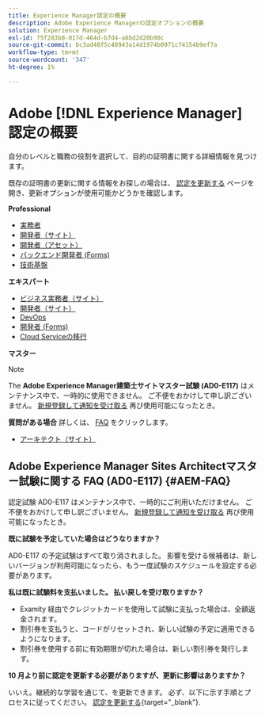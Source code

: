 ```yaml
---
title: Experience Manager認定の概要
description: Adobe Experience Managerの認定オプションの概要
solution: Experience Manager
exl-id: 75f283b8-017d-464d-b7d4-a6bd2d20b90c
source-git-commit: bc3ad48f5c48943a14d1974b0971c74154b9ef7a
workflow-type: tm+mt
source-wordcount: '347'
ht-degree: 1%

---
```


# Adobe [!DNL Experience Manager] 認定の概要

自分のレベルと職務の役割を選択して、目的の証明書に関する詳細情報を見つけます。

既存の証明書の更新に関する情報をお探しの場合は、 [認定を更新する](/help/certifications/renew.md) ページを開き、更新オプションが使用可能かどうかを確認します。

**Professional**

* [実務者](/help/certifications/aem/aem-p-business.md) <!--AD0-E126-->
* [開発者（サイト）](/help/certifications/aem/aem-sites-p-developer.md) <!--AD0-E123-->
* [開発者（アセット）](/help/certifications/aem/aem-assets-p-developer.md) <!--AD0-E129-->
* [バックエンド開発者 (Forms)](/help/certifications/aem/aem-forms-p-bedeveloper.md) <!--AD0-E127-->
* [技術基盤](/help/certifications/aem/aem-p-foundations.md) <!--AD0-E132-->

**エキスパート**

* [ビジネス実務者（サイト）](/help/certifications/aem/aem-sites-e-business.md) <!--AD0-E121-->
* [開発者（サイト）](/help/certifications/aem/aem-sites-e-developer.md) <!--AD0-E134-->
* [DevOps](/help/certifications/aem/aem-devops-e-engineer.md) <!--AD0-E124-->
* [開発者 (Forms)](/help/certifications/aem/aem-forms-e-developer.md) <!--AD0-E125-->
* [Cloud Serviceの移行](/help/certifications/aem/aem-cs-e-migration.md) <!--AD0-E136-->

**マスター**

>[!NOTE]
>
>The **Adobe Experience Manager建築士サイトマスター試験 (AD0-E117)** はメンテナンス中で、一時的に使用できません。 ご不便をおかけして申し訳ございません。 [新規登録して通知を受け取る](https://forms.office.com/Pages/ResponsePage.aspx?id=Wht7-jR7h0OUrtLBeN7O4R3Iwdbolq9LpEOJ07Ii-i9URDdWMjUzODdITVoxQTNPVTZOSUNKUDhFQS4u) 再び使用可能になったとき。
>
>**質問がある場合** 詳しくは、 [FAQ](#AEM-FAQ) をクリックします。

* [アーキテクト（サイト）](/help/certifications/aem/aem-sites-m-architect.md) <!--AD0-E117-->



## Adobe Experience Manager Sites Architectマスター試験に関する FAQ (AD0-E117) {#AEM-FAQ}

認定試験 AD0-E117 はメンテナンス中で、一時的にご利用いただけません。 ご不便をおかけして申し訳ございません。 [新規登録して通知を受け取る](https://forms.office.com/Pages/ResponsePage.aspx?id=Wht7-jR7h0OUrtLBeN7O4R3Iwdbolq9LpEOJ07Ii-i9URDdWMjUzODdITVoxQTNPVTZOSUNKUDhFQS4u) 再び使用可能になったとき。

**既に試験を予定していた場合はどうなりますか？**

AD0-E117 の予定試験はすべて取り消されました。 影響を受ける候補者は、新しいバージョンが利用可能になったら、もう一度試験のスケジュールを設定する必要があります。

**私は既に試験料を支払いました。 払い戻しを受け取りますか？**

* Examity 経由でクレジットカードを使用して試験に支払った場合は、全額返金されます。  
* 割引券を支払うと、コードがリセットされ、新しい試験の予定に適用できるようになります。  
* 割引券を使用する前に有効期限が切れた場合は、新しい割引券を発行します。

**10 月より前に認定を更新する必要がありますが、更新に影響はありますか？**

いいえ。継続的な学習を通じて、を更新できます。 必ず、以下に示す手順とプロセスに従ってください。 [認定を更新する](https://experienceleague.adobe.com/docs/certification/program/renew.html){target="_blank"}.

